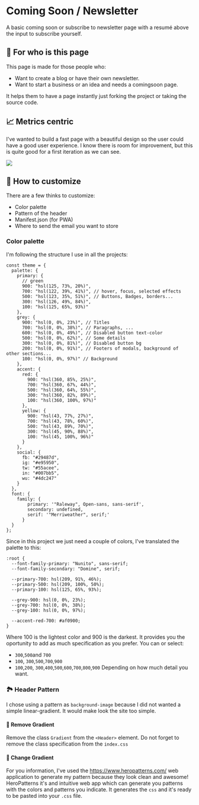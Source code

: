 # Coming Soon / Newsletter

A basic coming soon or subscribe to newsletter page with a resumé above the input to subscribe yourself.

## 👥 For who is this page

This page is made for those people who:

- Want to create a blog or have their own newsletter.
- Want to start a business or an idea and needs a comingsoon page.

It helps them to have a page instantly just forking the project or taking the source code.

## 📈 Metrics centric

I've wanted to build a fast page with a beautiful design so the user could have a good user experience.
I know there is room for improvement, but this is quite good for a first iteration as we can see.

![](http://url/to/img.png)

## 🎨 How to customize

There are a few thinks to customize:

- Color palette
- Pattern of the header
- Manifest.json (for PWA)
- Where to send the email you want to store

### Color palette

I'm following the structure I use in all the projects:

```
const theme = {
  palette: {
    primary: {
      // green
      900: "hsl(125, 73%, 20%)",
      700: "hsl(122, 39%, 41%)", // hover, focus, selected effects
      500: "hsl(123, 35%, 51%)", // Buttons, Badges, borders...
      300: "hsl(126, 49%, 84%)",
      100: "hsl(125, 65%, 93%)"
    },
    grey: {
      900: "hsl(0, 0%, 23%)", // Titles
      700: "hsl(0, 0%, 38%)", // Paragraphs, ...
      600: "hsl(0, 0%, 49%)", // Disabled button text-color
      500: "hsl(0, 0%, 62%)", // Some details
      300: "hsl(0, 0%, 81%)", // Disabled button bg
      200: "hsl(0, 0%, 91%)", // Footers of modals, background of other sections...
      100: "hsl(0, 0%, 97%)" // Background
    },
    accent: {
      red: {
        900: "hsl(360, 85%, 25%)",
        700: "hsl(360, 67%, 44%)",
        500: "hsl(360, 64%, 55%)",
        300: "hsl(360, 82%, 89%)",
        100: "hsl(360, 100%, 97%)"
      },
      yellow: {
        900: "hsl(43, 77%, 27%)",
        700: "hsl(43, 78%, 60%)",
        500: "hsl(43, 89%, 70%)",
        300: "hsl(45, 90%, 88%)",
        100: "hsl(45, 100%, 96%)"
      }
    },
    social: {
      fb: "#29487d",
      ig: "#e95950",
      tw: "#55acee",
      in: "#007bb5",
      wu: "#4dc247"
    }
  },
  font: {
    family: {
        primary: '"Raleway", Open-sans, sans-serif',
        secondary: undefined,
        serif: '"Merriweather", serif;'
      }
  }
};
```

Since in this project we just need a couple of colors, I've translated the palette to this:

```
:root {
  --font-family-primary: "Nunito", sans-serif;
  --font-family-secondary: "Domine", serif;

  --primary-700: hsl(209, 91%, 46%);
  --primary-500: hsl(209, 100%, 50%);
  --primary-100: hsl(125, 65%, 93%);

  --grey-900: hsl(0, 0%, 23%);
  --grey-700: hsl(0, 0%, 38%);
  --grey-100: hsl(0, 0%, 97%);

  --accent-red-700: #af0900;
}
```

Where 100 is the lightest color and 900 is the darkest. It provides you the oportunity to add as much specification as you prefer.
You can or select:

- `300`,`500`and `700`
- `100`, `300`,`500`,`700`,`900`
- `100`,`200`, `300`,`400`,`500`,`600`,`700`,`800`,`900`
  Depending on how much detail you want.

### 🏞 Header Pattern

I chose using a pattern as `background-image` because I did not wanted a simple linear-gradient. It would make look the site too simple.

#### 🙅‍ Remove Gradient

Remove the class `Gradient` from the `<Header>` element. Do not forget to remove the class specification from the `index.css`

#### 💁‍ Change Gradient

For you information, I've used the https://www.heropatterns.com/ web application to generate my pattern because they look clean and awesome!
HeroPatterns it's and intuitive web app which can generate you patterns with the colors and patterns you indicate. It generates the `css` and it's ready to be pasted into your `.css` file.
